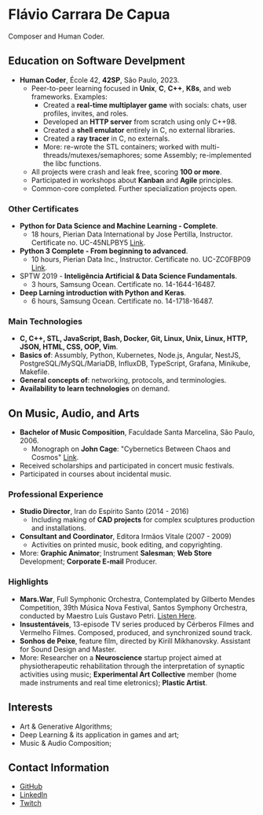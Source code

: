 # Flávio Carrara De Capua

Composer and Human Coder.

## Education on Software Develpment

* **Human Coder**, École 42, **42SP**, São Paulo, 2023.
	* Peer-to-peer learning focused in **Unix**, **C**, **C++**, **K8s**, and web frameworks. Examples:
      * Created a **real-time multiplayer game** with socials: chats, user profiles, invites, and roles.
      * Developed an **HTTP server** from scratch using only C++98.
      * Created a **shell emulator** entirely in C, no external libraries.
	  * Created a **ray tracer** in C, no externals.
	  * More: re-wrote the STL containers; worked with multi-threads/mutexes/semaphores; some Assembly; re-implemented the libc functions.
	* All projects were crash and leak free, scoring **100 or more**.
	* Participated in workshops about **Kanban** and **Agile** principles.
	* Common-core completed. Further specialization projects open.

### Other Certificates

* **Python for Data Science and Machine Learning - Complete**.
	* 18 hours, Pierian Data International by Jose Pertilla, Instructor. Certificate no. UC-45NLPBY5 [Link](https://ude.my/UC-45NLPBY5).
* **Python 3 Complete - From beginning to advanced**.
	* 10 hours, Pierian Data Inc., Instructor. Certificate no. UC-ZC0FBP09 [Link](https://ude.my/UC-ZC0FBP09).
* SPTW 2019 - **Inteligência Artificial & Data Science Fundamentals**.
	* 3 hours, Samsung Ocean. Certificate no. 14-1644-16487.
* **Deep Larning introduction with Python and Keras**.
	* 6 hours, Samsung Ocean. Certificate no. 14-1718-16487.

### Main Technologies 

* **C, C++, STL, JavaScript, Bash, Docker, Git, Linux, Unix, Linux, HTTP, JSON, HTML, CSS, OOP, Vim**.
* **Basics of**: Assumbly, Python, Kubernetes, Node.js, Angular, NestJS, PostgreSQL/MySQL/MariaDB, InfluxDB, TypeScript, Grafana, Minikube, Makefile.
* **General concepts of**: networking, protocols, and terminologies.
* **Availability to learn technologies** on demand.

## On Music, Audio, and Arts

* **Bachelor of Music Composition**, Faculdade Santa Marcelina, São Paulo, 2006.
    * Monograph on **John Cage**: "Cybernetics Between Chaos and Cosmos" [Link](https://github.com/fde-capu/fde-capu/blob/main/J-Cage.pdf).
* Received scholarships and participated in concert music festivals.
* Participated in courses about incidental music.

### Professional Experience

* **Studio Director**, Iran do Espírito Santo (2014 - 2016)
	* Including making of **CAD projects** for complex sculptures production and installations.
* **Consultant and Coordinator**, Editora Irmãos Vitale (2007 - 2009)
	* Activities on printed music, book editing, and copyrighting.
* More: **Graphic Animator**; Instrument **Salesman**; **Web Store** Development; **Corporate E-mail** Producer.

### Highlights

* **Mars.War**, Full Symphonic Orchestra, Contemplated by Gilberto Mendes Competition, 39th Música Nova Festival, Santos Symphony Orchestra, conducted by Maestro Luís Gustavo Petri. [Listen Here](https://github.com/fde-capu/fde-capu/blob/main/Flavio%20Carrara%20-%20Marte%20Guerra%20-%202004%20-%2010m28.mp3). 
* **Insustentáveis**, 13-episode TV series produced by Cérberos Filmes and Vermelho Filmes. Composed, produced, and synchronized sound track. 
* **Sonhos de Peixe**, feature film, directed by Kirill Mikhanovsky. Assistant for Sound Design and Master.
* More: Researcher on a **Neuroscience** startup project aimed at physiotherapeutic rehabilitation through the interpretation of synaptic activities using music; **Experimental Art Collective** member (home made instruments and real time eletronics); **Plastic Artist**.

## Interests

* Art & Generative Algorithms;
* Deep Learning & its application in games and art;
* Music & Audio Composition;

## Contact Information

* [GitHub](https://www.github.com/fde-capu)
* [LinkedIn](https://www.linkedin.com/in/flaviocarrara/)
* [Twitch](https://www.twitch.com/fde-capu)
